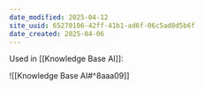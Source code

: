 ```yaml
---
date_modified: 2025-04-12
site_uuid: 65270106-42ff-41b1-ad6f-06c5ad0d5b6f
date_created: 2025-04-06
---
```


Used in [[Knowledge Base AI]]:

![[Knowledge Base AI#^8aaa09]]